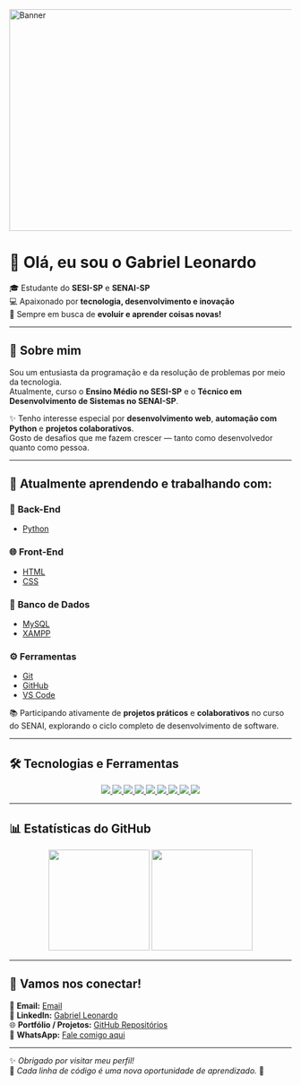 <img width="1584" height="396" alt="Banner" src="https://github.com/user-attachments/assets/2ded35ed-4aec-4948-8c71-811c8245399f" />

# 👋 Olá, eu sou o **Gabriel Leonardo**

🎓 Estudante do **SESI-SP** e **SENAI-SP**  
💻 Apaixonado por **tecnologia, desenvolvimento e inovação**  
🚀 Sempre em busca de **evoluir e aprender coisas novas!**

---

## 🧠 Sobre mim

Sou um entusiasta da programação e da resolução de problemas por meio da tecnologia.  
Atualmente, curso o **Ensino Médio no SESI-SP** e o **Técnico em Desenvolvimento de Sistemas no SENAI-SP**.  

✨ Tenho interesse especial por **desenvolvimento web**, **automação com Python** e **projetos colaborativos**.  
Gosto de desafios que me fazem crescer — tanto como desenvolvedor quanto como pessoa.  

---

## 💼 Atualmente aprendendo e trabalhando com:

### 🐍 **Back-End**
- [Python](https://www.python.org/)

### 🌐 **Front-End**
- [HTML](https://developer.mozilla.org/pt-BR/docs/Web/HTML)  
- [CSS](https://developer.mozilla.org/pt-BR/docs/Web/CSS)  

### 🎲 **Banco de Dados**
- [MySQL](https://www.mysql.com/)  
- [XAMPP](https://www.apachefriends.org/pt_br/index.html)  

### ⚙️ **Ferramentas**
- [Git](https://git-scm.com/)  
- [GitHub](https://github.com/)  
- [VS Code](https://code.visualstudio.com/)

📚 Participando ativamente de **projetos práticos** e **colaborativos** no curso do SENAI, explorando o ciclo completo de desenvolvimento de software.

---

## 🛠️ Tecnologias e Ferramentas

<p align="center">
  <a href="https://developer.mozilla.org/pt-BR/docs/Web/HTML" target="_blank">
    <img src="https://img.shields.io/badge/HTML5-E34F26?style=for-the-badge&logo=html5&logoColor=white" />
  </a>
  <a href="https://developer.mozilla.org/pt-BR/docs/Web/CSS" target="_blank">
    <img src="https://img.shields.io/badge/CSS3-1572B6?style=for-the-badge&logo=css3&logoColor=white" />
  </a>
  <a href="https://developer.mozilla.org/pt-BR/docs/Web/JavaScript" target="_blank">
    <img src="https://img.shields.io/badge/JavaScript-F7DF1E?style=for-the-badge&logo=javascript&logoColor=black" />
  </a>
  <a href="https://www.python.org/" target="_blank">
    <img src="https://img.shields.io/badge/Python-3776AB?style=for-the-badge&logo=python&logoColor=white" />
  </a>
  <a href="https://git-scm.com/" target="_blank">
    <img src="https://img.shields.io/badge/Git-F05032?style=for-the-badge&logo=git&logoColor=white" />
  </a>
  <a href="https://github.com/" target="_blank">
    <img src="https://img.shields.io/badge/GitHub-181717?style=for-the-badge&logo=github&logoColor=white" />
  </a>
  <a href="https://www.mysql.com/" target="_blank">
    <img src="https://img.shields.io/badge/MySQL-4479A1?style=for-the-badge&logo=mysql&logoColor=white" />
  </a>
  <a href="https://www.apachefriends.org/pt_br/index.html" target="_blank">
    <img src="https://img.shields.io/badge/XAMPP-F0DB4F?style=for-the-badge&logo=xampp&logoColor=black" />
  </a>
  <a href="https://code.visualstudio.com/" target="_blank">
    <img src="https://img.shields.io/badge/VS_Code-007ACC?style=for-the-badge&logo=visual-studio-code&logoColor=white" />
  </a>
</p>

---

## 📊 Estatísticas do GitHub

<p align="center">
  <img height="180em" src="https://github-readme-stats.vercel.app/api?username=GabrielLeonardoVC&show_icons=true&theme=github_dark&hide_border=true&count_private=true" />
  <img height="180em" src="https://github-readme-stats.vercel.app/api/top-langs/?username=GabrielLeonardoVC&layout=compact&theme=github_dark&hide_border=true" />
</p>

---

## 🤝 Vamos nos conectar!

📧 **Email:** [Email](https://mail.google.com/mail/?view=cm&to=galevicn4@gmail.com)       
💼 **LinkedIn:** [Gabriel Leonardo](https://www.linkedin.com/in/gabriel-leonardo-vicente-cancian-a0793a378/)  
🌐 **Portfólio / Projetos:** [GitHub Repositórios](https://github.com/GabrielLeonardoVC?tab=repositories)  
💬 **WhatsApp:** [Fale comigo aqui](https://wa.me/5511950755852?text=Ol%C3%A1%20Gabriel%2C%20vi%20seu%20perfil%20no%20GitHub%20e%20quero%20falar%20sobre%20projetos%21)  

---

✨ *Obrigado por visitar meu perfil!*  
🧩 *Cada linha de código é uma nova oportunidade de aprendizado.* 🚀
